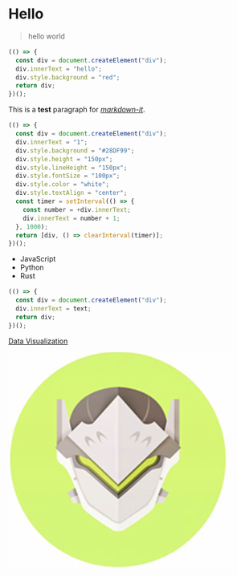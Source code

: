 # Hello

> hello world

```js
(() => {
  const div = document.createElement("div");
  div.innerText = "hello";
  div.style.background = "red";
  return div;
})();
```

This is a **test** paragraph for [_markdown-it_](https://github.com/markdown-it/markdown-it).

```js | dom
(() => {
  const div = document.createElement("div");
  div.innerText = "1";
  div.style.background = "#28DF99";
  div.style.height = "150px";
  div.style.lineHeight = "150px";
  div.style.fontSize = "100px";
  div.style.color = "white";
  div.style.textAlign = "center";
  const timer = setInterval(() => {
    const number = +div.innerText;
    div.innerText = number + 1;
  }, 1000);
  return [div, () => clearInterval(timer)];
})();
```

- JavaScript
- Python
- Rust

```js | dom
(() => {
  const div = document.createElement("div");
  div.innerText = text;
  return div;
})();
```

[Data Visualization](./data-visualization.md)

![](../assets/introduction/logo.png)
